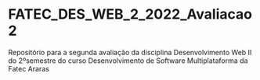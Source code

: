 # FATEC_DES_WEB_2_2022_Avaliacao2
Repositório para a segunda avaliação da disciplina Desenvolvimento Web II do 2ºsemestre do curso Desenvolvimento de Software Multiplataforma da Fatec Araras
